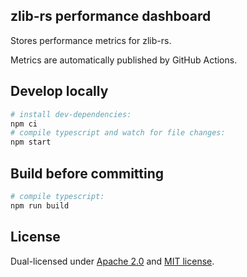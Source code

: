 ## zlib-rs performance dashboard

Stores performance metrics for zlib-rs.

Metrics are automatically published by GitHub Actions.

## Develop locally

```sh
# install dev-dependencies:
npm ci
# compile typescript and watch for file changes:
npm start
```

## Build before committing

```sh
# compile typescript:
npm run build
```

## License

Dual-licensed under [Apache 2.0](LICENSE-APACHE) and [MIT license](LICENSE-MIT).
